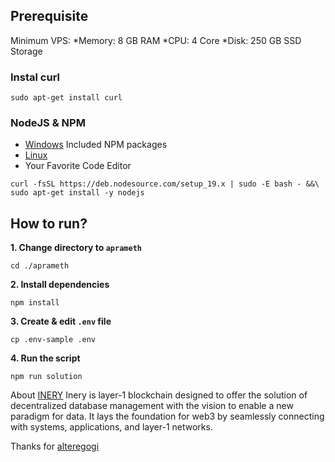 ## Prerequisite

Minimum VPS:
*Memory: 8 GB RAM
*CPU: 4 Core
*Disk: 250 GB SSD Storage

### Instal curl
```
sudo apt-get install curl
```

### NodeJS & NPM
- [Windows](https://nodejs.org/en/download/) Included NPM packages
- [Linux](https://www.linux.org)
- Your Favorite Code Editor

```
curl -fsSL https://deb.nodesource.com/setup_19.x | sudo -E bash - &&\
sudo apt-get install -y nodejs
```



## How to run?

**1. Change directory to `aprameth`**

```shell
cd ./aprameth
```


**2. Install dependencies**

```shell
npm install
```

**3. Create & edit `.env` file**
```
cp .env-sample .env
```


**4. Run the script**

```
npm run solution
```

About [INERY](https://inery.io/)
Inery is layer-1 blockchain designed to offer the solution of decentralized database management with the vision to enable a new paradigm for data. It lays the foundation for web3 by seamlessly connecting with systems, applications, and layer-1 networks.

Thanks for [alteregogi](https://github.com/alteregogi)

